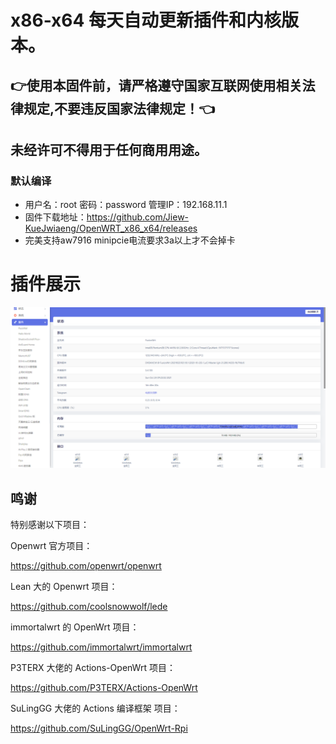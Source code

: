 # x86-x64 每天自动更新插件和内核版本。

## 👉使用本固件前，请严格遵守国家互联网使用相关法律规定,不要违反国家法律规定！👈
## 未经许可不得用于任何商用用途。

### 默认编译  
- 用户名：root 密码：password  管理IP：192.168.11.1
- 固件下载地址：https://github.com/Jiew-KueJwiaeng/OpenWRT_x86_x64/releases
- 完美支持aw7916 minipcie电流要求3a以上才不会掉卡

# 插件展示
 ![Alt text](scripts/20.png?raw=true "Title")

## 鸣谢

特别感谢以下项目：

Openwrt 官方项目：

<https://github.com/openwrt/openwrt>

Lean 大的 Openwrt 项目：

<https://github.com/coolsnowwolf/lede>

immortalwrt 的 OpenWrt 项目：

<https://github.com/immortalwrt/immortalwrt>

P3TERX 大佬的 Actions-OpenWrt 项目：

<https://github.com/P3TERX/Actions-OpenWrt>

SuLingGG 大佬的 Actions 编译框架 项目：

https://github.com/SuLingGG/OpenWrt-Rpi
